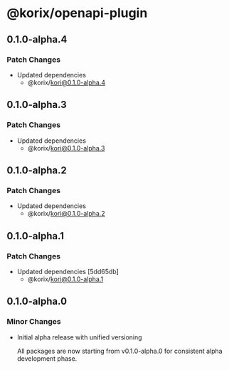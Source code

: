 # @korix/openapi-plugin

## 0.1.0-alpha.4

### Patch Changes

- Updated dependencies
  - @korix/kori@0.1.0-alpha.4

## 0.1.0-alpha.3

### Patch Changes

- Updated dependencies
  - @korix/kori@0.1.0-alpha.3

## 0.1.0-alpha.2

### Patch Changes

- Updated dependencies
  - @korix/kori@0.1.0-alpha.2

## 0.1.0-alpha.1

### Patch Changes

- Updated dependencies [5dd65db]
  - @korix/kori@0.1.0-alpha.1

## 0.1.0-alpha.0

### Minor Changes

- Initial alpha release with unified versioning

  All packages are now starting from v0.1.0-alpha.0 for consistent alpha development phase.
